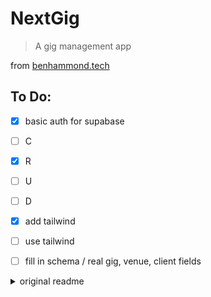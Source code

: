 # NextGig

> A gig management app

from [benhammond.tech](https://benhammond.tech)


## To Do:
- [x] basic auth for supabase
- [ ] C
- [x] R
- [ ] U
- [ ] D
- [x] add tailwind
- [ ] use tailwind
- [ ] fill in schema / real gig, venue, client fields



<details>
	<summary>original readme</summary>

	This is a [Next.js](https://nextjs.org/) project bootstrapped with [`create-next-app`](https://github.com/vercel/next.js/tree/canary/packages/create-next-app).

	## Getting Started

	First, run the development server:

	```bash
	npm run dev
	# or
	yarn dev
	```

	Open [http://localhost:3000](http://localhost:3000) with your browser to see the result.

	You can start editing the page by modifying `pages/index.tsx`. The page auto-updates as you edit the file.

	[API routes](https://nextjs.org/docs/api-routes/introduction) can be accessed on [http://localhost:3000/api/hello](http://localhost:3000/api/hello). This endpoint can be edited in `pages/api/hello.ts`.

	The `pages/api` directory is mapped to `/api/*`. Files in this directory are treated as [API routes](https://nextjs.org/docs/api-routes/introduction) instead of React pages.

	## Learn More

	To learn more about Next.js, take a look at the following resources:

	- [Next.js Documentation](https://nextjs.org/docs) - learn about Next.js features and API.
	- [Learn Next.js](https://nextjs.org/learn) - an interactive Next.js tutorial.

	You can check out [the Next.js GitHub repository](https://github.com/vercel/next.js/) - your feedback and contributions are welcome!

	## Deploy on Vercel

	The easiest way to deploy your Next.js app is to use the [Vercel Platform](https://vercel.com/new?utm_medium=default-template&filter=next.js&utm_source=create-next-app&utm_campaign=create-next-app-readme) from the creators of Next.js.

	Check out our [Next.js deployment documentation](https://nextjs.org/docs/deployment) for more details.
</details>